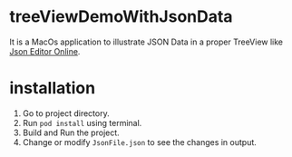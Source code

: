 # treeViewDemoWithJsonData

It is a MacOs application to illustrate JSON Data in a proper TreeView like [Json Editor Online](http://www.jsoneditoronline.org/).

# installation

 1. Go to project directory.
 2. Run `pod install` using terminal.
 3. Build and Run the project.
 4. Change or modify `JsonFile.json` to see the changes in output.
